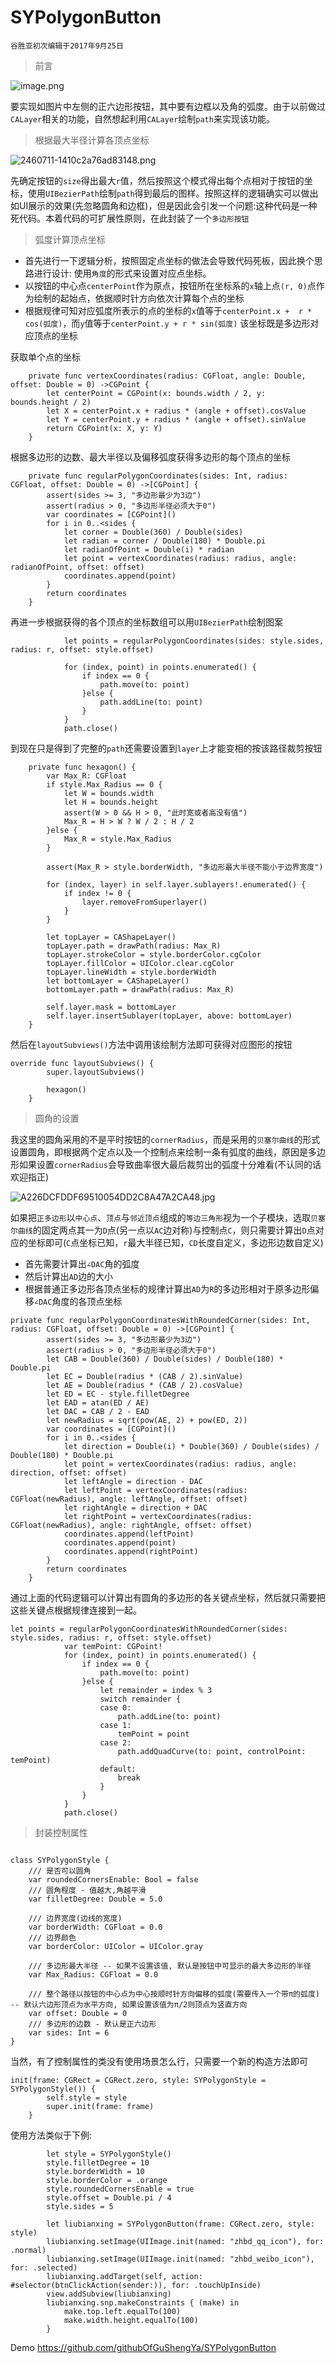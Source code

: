 # SYPolygonButton
`谷胜亚初次编辑于2017年9月25日`

>前言

![image.png](http://upload-images.jianshu.io/upload_images/2460711-255c5f9ddbc69cdf.png?imageMogr2/auto-orient/strip%7CimageView2/2/w/1240)

要实现如图片中左侧的正六边形按钮，其中要有边框以及角的弧度。由于以前做过`CALayer`相关的功能，自然想起利用`CALayer`绘制`path`来实现该功能。
>根据最大半径计算各顶点坐标


![2460711-1410c2a76ad83148.png](http://upload-images.jianshu.io/upload_images/2460711-4262cc67c9807007.png?imageMogr2/auto-orient/strip%7CimageView2/2/w/1240)


先确定按钮的`size`得出最大`r`值，然后按照这个模式得出每个点相对于按钮的坐标，使用`UIBezierPath`绘制`path`得到最后的图样。按照这样的逻辑确实可以做出如UI展示的效果(先忽略圆角和边框)，但是因此会引发一个问题:这种代码是一种死代码。本着代码的可扩展性原则，在此封装了一个`多边形按钮`


>弧度计算顶点坐标

* 首先进行一下逻辑分析，按照固定点坐标的做法会导致代码死板，因此换个思路进行设计: 使用`角度`的形式来设置对应点坐标。
* 以按钮的中心点`centerPoint`作为原点，按钮所在坐标系的`x`轴上点`(r, 0)`点作为绘制的起始点，依据顺时针方向依次计算每个点的坐标
* 根据规律可知对应弧度所表示的点的坐标的`x`值等于`centerPoint.x + 
 r * cos(弧度)`，而`y`值等于`centerPoint.y + r * sin(弧度)` 该坐标既是多边形对应顶点的坐标

获取单个点的坐标
```
    private func vertexCoordinates(radius: CGFloat, angle: Double, offset: Double = 0) ->CGPoint {
        let centerPoint = CGPoint(x: bounds.width / 2, y: bounds.height / 2)
        let X = centerPoint.x + radius * (angle + offset).cosValue
        let Y = centerPoint.y + radius * (angle + offset).sinValue
        return CGPoint(x: X, y: Y)
    }
```

根据多边形的边数、最大半径以及偏移弧度获得多边形的每个顶点的坐标
```
    private func regularPolygonCoordinates(sides: Int, radius: CGFloat, offset: Double = 0) ->[CGPoint] {
        assert(sides >= 3, "多边形最少为3边")
        assert(radius > 0, "多边形半径必须大于0")
        var coordinates = [CGPoint]()
        for i in 0..<sides {
            let corner = Double(360) / Double(sides)
            let radian = corner / Double(180) * Double.pi
            let radianOfPoint = Double(i) * radian
            let point = vertexCoordinates(radius: radius, angle: radianOfPoint, offset: offset)
            coordinates.append(point)
        }
        return coordinates
    }
```

再进一步根据获得的各个顶点的坐标数组可以用`UIBezierPath`绘制图案
```
            let points = regularPolygonCoordinates(sides: style.sides, radius: r, offset: style.offset)

            for (index, point) in points.enumerated() {
                if index == 0 {
                    path.move(to: point)
                }else {
                    path.addLine(to: point)
                }
            }
            path.close()
```

到现在只是得到了完整的`path`还需要设置到`layer`上才能变相的按该路径裁剪按钮

```
    private func hexagon() {
        var Max_R: CGFloat
        if style.Max_Radius == 0 {
            let W = bounds.width
            let H = bounds.height
            assert(W > 0 && H > 0, "此时宽或者高没有值")
            Max_R = H > W ? W / 2 : H / 2
        }else {
            Max_R = style.Max_Radius
        }
        
        assert(Max_R > style.borderWidth, "多边形最大半径不能小于边界宽度")
        
        for (index, layer) in self.layer.sublayers!.enumerated() {
            if index != 0 {
                layer.removeFromSuperlayer()
            }
        }
        
        let topLayer = CAShapeLayer()
        topLayer.path = drawPath(radius: Max_R)
        topLayer.strokeColor = style.borderColor.cgColor
        topLayer.fillColor = UIColor.clear.cgColor
        topLayer.lineWidth = style.borderWidth
        let bottomLayer = CAShapeLayer()
        bottomLayer.path = drawPath(radius: Max_R)
        
        self.layer.mask = bottomLayer
        self.layer.insertSublayer(topLayer, above: bottomLayer)
    }
```

然后在`layoutSubviews()`方法中调用该绘制方法即可获得对应图形的按钮
```
override func layoutSubviews() {
        super.layoutSubviews()
        
        hexagon()
    }
```

>圆角的设置

我这里的圆角采用的不是平时按钮的`cornerRadius`，而是采用的`贝塞尔曲线`的形式设置圆角，即根据两个定点以及一个控制点来绘制一条有弧度的曲线，原因是多边形如果设置`cornerRadius`会导致曲率很大最后裁剪出的弧度十分难看(不认同的话欢迎指正)

![A226DCFDDF69510054DD2C8A47A2CA48.jpg](http://upload-images.jianshu.io/upload_images/2460711-1bf99895482ffee1.jpg?imageMogr2/auto-orient/strip%7CimageView2/2/w/1240)

如果把`正多边形`以`中心点`、`顶点`与`邻近顶点`组成的`等边三角形`视为一个子模块，选取`贝塞尔曲线`的固定两点其一为`D`点(另一点以`AC`边对称)与控制点`C`，则只需要计算出`D`点对应的坐标即可(`C`点坐标已知，`r`最大半径已知，`CD`长度自定义，多边形边数自定义)

* 首先需要计算出`∠DAC`角的弧度
* 然后计算出`AD`边的大小
* 根据普通正多边形各顶点坐标的规律计算出`AD`为`R`的多边形相对于原多边形偏移`∠DAC`角度的各顶点坐标
```
private func regularPolygonCoordinatesWithRoundedCorner(sides: Int, radius: CGFloat, offset: Double = 0) ->[CGPoint] {
        assert(sides >= 3, "多边形最少为3边")
        assert(radius > 0, "多边形半径必须大于0")
        let CAB = Double(360) / Double(sides) / Double(180) * Double.pi
        let EC = Double(radius * (CAB / 2).sinValue)
        let AE = Double(radius * (CAB / 2).cosValue)
        let ED = EC - style.filletDegree
        let EAD = atan(ED / AE)
        let DAC = CAB / 2 - EAD
        let newRadius = sqrt(pow(AE, 2) + pow(ED, 2))
        var coordinates = [CGPoint]()
        for i in 0..<sides {
            let direction = Double(i) * Double(360) / Double(sides) / Double(180) * Double.pi
            let point = vertexCoordinates(radius: radius, angle: direction, offset: offset)
            let leftAngle = direction - DAC
            let leftPoint = vertexCoordinates(radius: CGFloat(newRadius), angle: leftAngle, offset: offset)
            let rightAngle = direction + DAC
            let rightPoint = vertexCoordinates(radius: CGFloat(newRadius), angle: rightAngle, offset: offset)
            coordinates.append(leftPoint)
            coordinates.append(point)
            coordinates.append(rightPoint)
        }
        return coordinates
    }
```
通过上面的代码逻辑可以计算出有圆角的多边形的各关键点坐标，然后就只需要把这些关键点根据规律连接到一起。
```
let points = regularPolygonCoordinatesWithRoundedCorner(sides: style.sides, radius: r, offset: style.offset)
            var temPoint: CGPoint!
            for (index, point) in points.enumerated() {
                if index == 0 {
                    path.move(to: point)
                }else {
                    let remainder = index % 3
                    switch remainder {
                    case 0: 
                        path.addLine(to: point)
                    case 1: 
                        temPoint = point
                    case 2: 
                        path.addQuadCurve(to: point, controlPoint: temPoint)
                    default:
                        break
                    }
                }
            }
            path.close()
```

>封装控制属性
```

class SYPolygonStyle {
    /// 是否可以圆角
    var roundedCornersEnable: Bool = false
    /// 圆角程度 - 值越大,角越平滑
    var filletDegree: Double = 5.0
    
    /// 边界宽度(边线的宽度)
    var borderWidth: CGFloat = 0.0
    /// 边界颜色
    var borderColor: UIColor = UIColor.gray
    
    /// 多边形最大半径 -- 如果不设置该值, 默认是按钮中可显示的最大多边形的半径
    var Max_Radius: CGFloat = 0.0
    
    /// 整个路径以按钮的中心点为中心按顺时针方向偏移的弧度(需要传入一个带π的弧度) -- 默认六边形顶点为水平方向, 如果设置该值为π/2则顶点为竖直方向
    var offset: Double = 0
    /// 多边形的边数 - 默认是正六边形
    var sides: Int = 6
}
```

当然，有了控制属性的类没有使用场景怎么行，只需要一个新的构造方法即可
```
init(frame: CGRect = CGRect.zero, style: SYPolygonStyle = SYPolygonStyle()) {
        self.style = style
        super.init(frame: frame)
    }
```
使用方法类似于下例:
```
        let style = SYPolygonStyle()
        style.filletDegree = 10
        style.borderWidth = 10
        style.borderColor = .orange
        style.roundedCornersEnable = true
        style.offset = Double.pi / 4
        style.sides = 5

        let liubianxing = SYPolygonButton(frame: CGRect.zero, style: style)
        liubianxing.setImage(UIImage.init(named: "zhbd_qq_icon"), for: .normal)
        liubianxing.setImage(UIImage.init(named: "zhbd_weibo_icon"), for: .selected)
        liubianxing.addTarget(self, action: #selector(btnClickAction(sender:)), for: .touchUpInside)
        view.addSubview(liubianxing)
        liubianxing.snp.makeConstraints { (make) in
            make.top.left.equalTo(100)
            make.width.height.equalTo(100)
        }
```

Demo <https://github.com/githubOfGuShengYa/SYPolygonButton>
